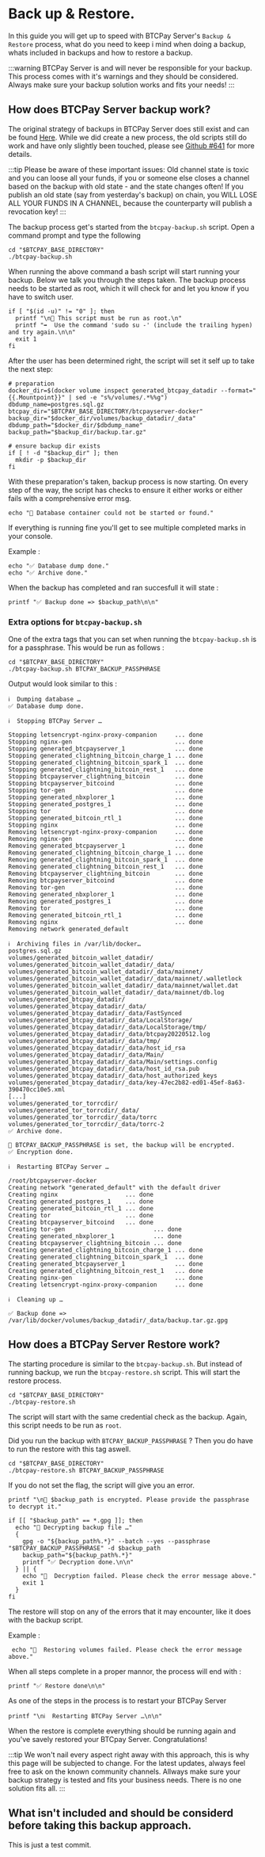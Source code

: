 # Back up & Restore. 

In this guide you will get up to speed with BTCPay Server's `Backup & Restore` process, what do you need to keep i mind when doing a backup, whats included in backups and how to restore a backup. 

:::warning
BTCPay Server is and will never be responsible for your backup. 
This process comes with it's warnings and they should be considered. 
Always make sure your backup solution works and fits your needs! 
:::

## How does BTCPay Server backup work? 

The original strategy of backups in BTCPay Server does still exist and can be found [Here](https://docs.btcpayserver.org/Docker/#how-can-i-back-up-my-btcpay-server).
While we did create a new process, the old scripts still do work and have only slightly been touched, please see [Github #641](https://github.com/btcpayserver/btcpayserver-docker/pull/641) for more details. 

:::tip 
Please be aware of these important issues:
Old channel state is toxic and you can loose all your funds, if you or someone else closes a channel based on the backup with old state - and the state changes often! If you publish an old state (say from yesterday's backup) on chain, you WILL LOSE ALL YOUR FUNDS IN A CHANNEL, because the counterparty will publish a revocation key!
:::

The backup process get's started from the `btcpay-backup.sh` script. 
Open a command prompt and type the following 

```
cd "$BTCPAY_BASE_DIRECTORY"
./btcpay-backup.sh
```
When running the above command a bash script will start running your backup. 
Below we talk you through the steps taken. 
The backup process needs to be started as root, which it will check for and let you know if you have to switch user.

```
if [ "$(id -u)" != "0" ]; then
  printf "\n🚨 This script must be run as root.\n"
  printf "➡️  Use the command 'sudo su -' (include the trailing hypen) and try again.\n\n"
  exit 1
fi
```
After the user has been determined right, the script will set it self up to take the next step:

```
# preparation
docker_dir=$(docker volume inspect generated_btcpay_datadir --format="{{.Mountpoint}}" | sed -e "s%/volumes/.*%%g")
dbdump_name=postgres.sql.gz
btcpay_dir="$BTCPAY_BASE_DIRECTORY/btcpayserver-docker"
backup_dir="$docker_dir/volumes/backup_datadir/_data"
dbdump_path="$docker_dir/$dbdump_name"
backup_path="$backup_dir/backup.tar.gz"

# ensure backup dir exists
if [ ! -d "$backup_dir" ]; then
  mkdir -p $backup_dir
fi
```
With these preparation's taken, backup process is now starting. 
On every step of the way, the script has checks to ensure it either works or either fails with a comprehensive error msg.

```
echo "🚨 Database container could not be started or found."
```

If everything is running fine you'll get to see multiple completed marks in your console. 

Example :

``` 
echo "✅ Database dump done."
echo "✅ Archive done."
```

When the backup has completed and ran succesfull it will state :

```
printf "✅ Backup done => $backup_path\n\n"
```

### Extra options for `btcpay-backup.sh`

One of the extra tags that you can set when running the `btcpay-backup.sh` is for a passphrase.
This would be run as follows :

```
cd "$BTCPAY_BASE_DIRECTORY"
./btcpay-backup.sh BTCPAY_BACKUP_PASSPHRASE 
```

Output would look similar to this : 

```
ℹ️  Dumping database …
✅ Database dump done.

ℹ️  Stopping BTCPay Server …

Stopping letsencrypt-nginx-proxy-companion     ... done
Stopping nginx-gen                             ... done
Stopping generated_btcpayserver_1              ... done
Stopping generated_clightning_bitcoin_charge_1 ... done
Stopping generated_clightning_bitcoin_spark_1  ... done
Stopping generated_clightning_bitcoin_rest_1   ... done
Stopping btcpayserver_clightning_bitcoin       ... done
Stopping btcpayserver_bitcoind                 ... done
Stopping tor-gen                               ... done
Stopping generated_nbxplorer_1                 ... done
Stopping generated_postgres_1                  ... done
Stopping tor                                   ... done
Stopping generated_bitcoin_rtl_1               ... done
Stopping nginx                                 ... done
Removing letsencrypt-nginx-proxy-companion     ... done
Removing nginx-gen                             ... done
Removing generated_btcpayserver_1              ... done
Removing generated_clightning_bitcoin_charge_1 ... done
Removing generated_clightning_bitcoin_spark_1  ... done
Removing generated_clightning_bitcoin_rest_1   ... done
Removing btcpayserver_clightning_bitcoin       ... done
Removing btcpayserver_bitcoind                 ... done
Removing tor-gen                               ... done
Removing generated_nbxplorer_1                 ... done
Removing generated_postgres_1                  ... done
Removing tor                                   ... done
Removing generated_bitcoin_rtl_1               ... done
Removing nginx                                 ... done
Removing network generated_default

ℹ️  Archiving files in /var/lib/docker…
postgres.sql.gz
volumes/generated_bitcoin_wallet_datadir/
volumes/generated_bitcoin_wallet_datadir/_data/
volumes/generated_bitcoin_wallet_datadir/_data/mainnet/
volumes/generated_bitcoin_wallet_datadir/_data/mainnet/.walletlock
volumes/generated_bitcoin_wallet_datadir/_data/mainnet/wallet.dat
volumes/generated_bitcoin_wallet_datadir/_data/mainnet/db.log
volumes/generated_btcpay_datadir/
volumes/generated_btcpay_datadir/_data/
volumes/generated_btcpay_datadir/_data/FastSynced
volumes/generated_btcpay_datadir/_data/LocalStorage/
volumes/generated_btcpay_datadir/_data/LocalStorage/tmp/
volumes/generated_btcpay_datadir/_data/btcpay20220512.log
volumes/generated_btcpay_datadir/_data/tmp/
volumes/generated_btcpay_datadir/_data/host_id_rsa
volumes/generated_btcpay_datadir/_data/Main/
volumes/generated_btcpay_datadir/_data/Main/settings.config
volumes/generated_btcpay_datadir/_data/host_id_rsa.pub
volumes/generated_btcpay_datadir/_data/host_authorized_keys
volumes/generated_btcpay_datadir/_data/key-47ec2b82-ed01-45ef-8a63-390470cc10e5.xml
[...]
volumes/generated_tor_torrcdir/
volumes/generated_tor_torrcdir/_data/
volumes/generated_tor_torrcdir/_data/torrc
volumes/generated_tor_torrcdir/_data/torrc-2
✅ Archive done.

🔐 BTCPAY_BACKUP_PASSPHRASE is set, the backup will be encrypted.
✅ Encryption done.

ℹ️  Restarting BTCPay Server …

/root/btcpayserver-docker
Creating network "generated_default" with the default driver
Creating nginx                   ... done
Creating generated_postgres_1    ... done
Creating generated_bitcoin_rtl_1 ... done
Creating tor                     ... done
Creating btcpayserver_bitcoind   ... done
Creating tor-gen                         ... done
Creating generated_nbxplorer_1           ... done
Creating btcpayserver_clightning_bitcoin ... done
Creating generated_clightning_bitcoin_charge_1 ... done
Creating generated_clightning_bitcoin_spark_1  ... done
Creating generated_btcpayserver_1              ... done
Creating generated_clightning_bitcoin_rest_1   ... done
Creating nginx-gen                             ... done
Creating letsencrypt-nginx-proxy-companion     ... done

ℹ️  Cleaning up …

✅ Backup done => /var/lib/docker/volumes/backup_datadir/_data/backup.tar.gz.gpg

```

## How does a BTCPay Server Restore work? 

The starting procedure is similar to the `btcpay-backup.sh`. 
But instead of running backup, we run the `btcpay-restore.sh` script. 
This will start the restore process.

```
cd "$BTCPAY_BASE_DIRECTORY"
./btcpay-restore.sh
```

The script will start with the same credential check as the backup. 
Again, this script needs to be run as `root`.

Did you run the backup with `BTCPAY_BACKUP_PASSPHRASE` ? Then you do have to run the restore with this tag aswell. 

```
cd "$BTCPAY_BASE_DIRECTORY"
./btcpay-restore.sh BTCPAY_BACKUP_PASSPHRASE
```

If you do not set the flag, the script will give you an error. 

```
printf "\n🔐 $backup_path is encrypted. Please provide the passphrase to decrypt it."
```

```
if [[ "$backup_path" == *.gpg ]]; then
  echo "🔐 Decrypting backup file …"
  {
    gpg -o "${backup_path%.*}" --batch --yes --passphrase "$BTCPAY_BACKUP_PASSPHRASE" -d $backup_path
    backup_path="${backup_path%.*}"
    printf "✅ Decryption done.\n\n"
  } || {
    echo "🚨  Decryption failed. Please check the error message above."
    exit 1
  }
fi
```

The restore will stop on any of the errors that it may encounter, like it does with the backup script. 

Example : 

```
 echo "🚨  Restoring volumes failed. Please check the error message above."
```

When all steps complete in a proper mannor, the process will end with : 

```
printf "✅ Restore done\n\n"
```

As one of the steps in the process is to restart your BTCPay Server 

```
printf "\nℹ️  Restarting BTCPay Server …\n\n"
```

When the restore is complete everything should be running again and you've savely restored your BTCpay Server.
Congratulations!

:::tip
We won't nail every aspect right away with this approach, this is why this page will be subjected to change. 
For the latest updates, always feel free to ask on the known community channels. 
Allways make sure your backup strategy is tested and fits your business needs. There is no one solution fits all. 
:::

## What isn't included and should be considerd before taking this backup approach. 

This is just a test commit. 